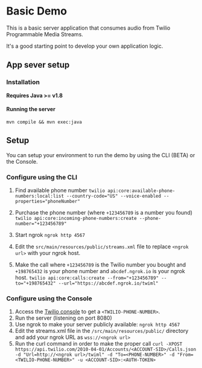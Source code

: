 # Basic Demo

This is a basic server application that consumes audio from Twilio Programmable Media Streams.

It's a good starting point to develop your own application logic.

## App sever setup

### Installation

**Requires Java >= v1.8**

#### Running the server

`mvn compile && mvn exec:java`

## Setup

You can setup your environment to run the demo by using the CLI (BETA) or the Console.

### Configure using the CLI

1. Find available phone number
`twilio api:core:available-phone-numbers:local:list --country-code="US" --voice-enabled --properties="phoneNumber"`

2. Purchase the phone number (where `+123456789` is a number you found)
`twilio api:core:incoming-phone-numbers:create --phone-number="+123456789"`

3. Start ngrok
`ngrok http 4567`

4. Edit the `src/main/resources/public/streams.xml` file to replace `<ngrok url>` with your ngrok host.

5. Make the call where `+123456789` is the Twilio number you bought and `+198765432` is your phone number and `abcdef.ngrok.io` is your ngrok host.
`twilio api:core:calls:create --from="+123456789" --to="+198765432" --url="https://abcdef.ngrok.io/twiml"`

### Configure using the Console

1. Access the [Twilio console](https://www.twilio.com/console/voice/numbers) to get a `<TWILIO-PHONE-NUMBER>`.
2. Run the server (listening on port 8080)
3. Use ngrok to make your server publicly available: `ngrok http 4567`
4. Edit the streams.xml file in the `/src/main/resources/public/` directory and add your ngrok URL as `wss://<ngrok url>`
5. Run the curl command in order to make the proper call
`curl -XPOST https://api.twilio.com/2010-04-01/Accounts/<ACCOUNT-SID>/Calls.json -d "Url=http://<ngrok url>/twiml" -d "To=<PHONE-NUMBER>" -d "From=<TWILIO-PHONE-NUMBER>" -u <ACCOUNT-SID>:<AUTH-TOKEN>`
